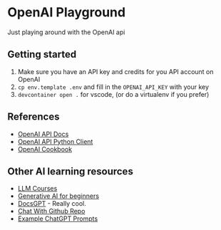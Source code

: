 # OpenAI Playground

Just playing around with the OpenAI api

## Getting started

1. Make sure you have an API key and credits for you API account on OpenAI
2. `cp env.template .env` and fill in the `OPENAI_API_KEY` with your key
3. `devcontainer open .` for vscode, (or do a virtualenv if you prefer)

## References

* [OpenAI API Docs](https://platform.openai.com/docs/overview)
* [OpenAI API Python Client](https://github.com/openai/openai-python)
* [OpenAI Cookbook](https://github.com/openai/openai-cookbook?tab=readme-ov-file)

## Other AI learning resources

* [LLM Courses](https://github.com/mlabonne/llm-course)
* [Generative AI for beginners](https://github.com/microsoft/generative-ai-for-beginners)
* [DocsGPT](https://docsgpt.arc53.com/) - Really cool.
* [Chat With Github Repo](https://github.com/peterw/Chat-with-Github-Repo)
* [Example ChatGPT Prompts](https://github.com/f/awesome-chatgpt-prompts)
